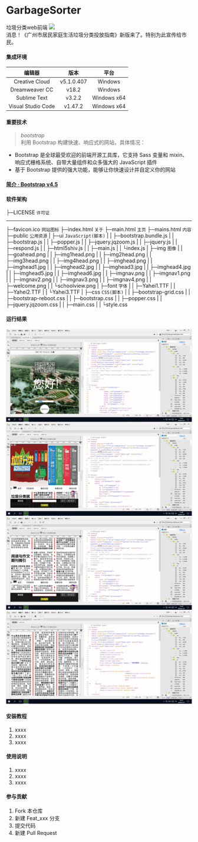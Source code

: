 # GarbageSorter

垃圾分类web前端 ![](https://img.shields.io/badge/曾昭文-个人项目-red.svg)<br/>消息！《广州市居民家庭生活垃圾分类投放指南》新版来了。特别为此宣传给市民。

#### 集成环境

| 编辑器 | 版本 | 平台 |
| :-: | :-: | :-: |
| Creative Cloud | v5.1.0.407 | Windows |
| Dreamweaver CC | v18.2 | Windows |
| Sublime Text | v3.2.2 | Windows x64 |
| Visual Studio Code | v1.47.2 | Windows x64 |

#### 重要技术

> _bootstrap_  
> 利用 Bootstrap 构建快速、响应式的网站，具体情况：
- Bootstrap 是全球最受欢迎的前端开源工具库，它支持 Sass 变量和 mixin、响应式栅格系统、自带大量组件和众多强大的 JavaScript 插件
- 基于 Bootstrap 提供的强大功能，能够让你快速设计并自定义你的网站

#### [简介 · Bootstrap v4.5](https://v4.bootcss.com/docs/getting-started/introduction/)

#### 软件架构

├─LICENSE `许可证`
***
├─favicon.ico `网站图标`
├─index.html `关于`
├─main.html `主页`
├─mains.html `内容`
├─public `公用资源`
|   ├─ui `JavaScript(脚本)`
|   | ├─bootstrap.bundle.js
|   | ├─bootstrap.js
|   | ├─popper.js
|   | ├─jquery.jqzoom.js
|   | ├─jquery.js
|   | ├─respond.js
|   | ├─html5shiv.js
|   | ├─main.js
|   | └index.js
|   ├─img `图像`
|   |  ├─goahead.png
|   |  ├─img1head.png
|   |  ├─img2head.png
|   |  ├─img3head.png
|   |  ├─img4head.png
|   |  ├─imghead.png
|   |  ├─imghead1.jpg
|   |  ├─imghead2.jpg
|   |  ├─imghead3.jpg
|   |  ├─imghead4.jpg
|   |  ├─imghead5.jpg
|   |  ├─imghead6.jpg
|   |  ├─imgnav.png
|   |  ├─imgnav1.png
|   |  ├─imgnav2.png
|   |  ├─imgnav3.png
|   |  ├─imgnav4.png
|   |  ├─welcome.png
|   |  └schoolview.png
|   ├─font `字体`
|   |  ├─Yahei1.TTF
|   |  ├─Yahei2.TTF
|   |  └Yahei3.TTF
|   ├─css `CSS(脚本)`
|   |  ├─bootstrap-grid.css
|   |  ├─bootstrap-reboot.css
|   |  ├─bootstrap.css
|   |  ├─popper.css
|   |  ├─jquery.jqzoom.css
|   |  ├─main.css
|   |  └style.css

#### 运行结果

![](README01.png)![](README02.png)![](README03.png)![](README04.png)

#### 安装教程

1.  xxxx
2.  xxxx
3.  xxxx

#### 使用说明

1.  xxxx
2.  xxxx
3.  xxxx

#### 参与贡献

1.  Fork 本仓库
2.  新建 Feat_xxx 分支
3.  提交代码
4.  新建 Pull Request

